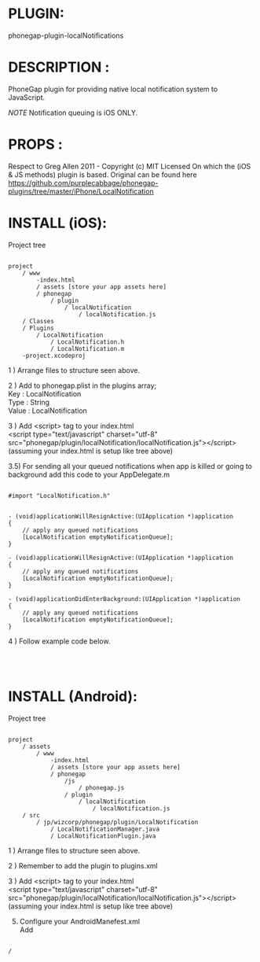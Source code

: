 


# PLUGIN: 

phonegap-plugin-localNotifications



# DESCRIPTION :

PhoneGap plugin for providing native local notification system to JavaScript.

*NOTE* Notification queuing is iOS ONLY.


# PROPS :
Respect to Greg Allen 2011 -  Copyright (c) MIT Licensed
On which the (iOS & JS methods) plugin is based.
Original can be found here https://github.com/purplecabbage/phonegap-plugins/tree/master/iPhone/LocalNotification

# INSTALL (iOS): #

Project tree<br />

<pre><code>
project
	/ www
		-index.html
		/ assets [store your app assets here]
		/ phonegap
			/ plugin
				/ localNotification
					/ localNotification.js	
	/ Classes
	/ Plugins
		/ LocalNotification
			/ LocalNotification.h
			/ LocalNotification.m
	-project.xcodeproj
</code></pre>



1 ) Arrange files to structure seen above.

2 ) Add to phonegap.plist in the plugins array;<br />
Key : LocalNotification<br />
Type : String<br />
Value : LocalNotification<br />

3 ) Add \<script\> tag to your index.html<br />
\<script type="text/javascript" charset="utf-8" src="phonegap/plugin/localNotification/localNotification.js"\>\</script\><br />
(assuming your index.html is setup like tree above)

3.5) For sending all your queued notifications when app is killed or going to background add this code to your AppDelegate.m

<pre><code>
#import "LocalNotification.h"


- (void)applicationWillResignActive:(UIApplication *)application
{
	// apply any queued notifications
    [LocalNotification emptyNotificationQueue];
}

- (void)applicationWillResignActive:(UIApplication *)application
{
	// apply any queued notifications
    [LocalNotification emptyNotificationQueue];
}

- (void)applicationDidEnterBackground:(UIApplication *)application
{
	// apply any queued notifications
    [LocalNotification emptyNotificationQueue];
}
</pre></code>


4 ) Follow example code below.

<br />
<br />



# INSTALL (Android): #

Project tree<br />

<pre><code>
project
	/ assets
		/ www
			-index.html
			/ assets [store your app assets here]
			/ phonegap
				/js
					/ phonegap.js
				/ plugin
					/ localNotification
						/ localNotification.js	
	/ src
		/ jp/wizcorp/phonegap/plugin/LocalNotification
			/ LocalNotificationManager.java
			/ LocalNotificationPlugin.java
</code></pre>



1 ) Arrange files to structure seen above.


2 ) Remember to add the plugin to plugins.xml


3 ) Add \<script\> tag to your index.html<br />
\<script type="text/javascript" charset="utf-8" src="phonegap/plugin/localNotification/localNotification.js"\>\</script\><br />
(assuming your index.html is setup like tree above)


5) Configure your AndroidManefest.xml<br />
Add<br />
<pre><code>
/<!-- Local notification reciever --/>
/<receiver android:name="jp.wizcorp.phonegap.plugin.LocalNotification.LocalNotificationManager"//>
</pre></code>
<br />
Somewhere inside your <pre><code>/<application/>/</application/></pre></code> tags


<br />
<br />
<br />

# EXAMPLE CODE #

<br />
<br />
Add a notification<br />

localNotification.add(Int id, JSONObject options);
<br />
    * NOTE* Adding a notification stops the notification and adds another. 
<br />
<pre><code>
{

    seconds: 30, 
    message: "chaaaarrrliieeeee", 
    badge: 1 

}; 
</code></pre>
<br />
Queue a notification.<br />
localNotification.queue(Int id, JSONObject options);
<br />
    * NOTE* Queuing is currently iOS ONLY. 
<br />
<pre><code>
{

    seconds: 30, 
    message: "chaaaarrrliieeeee", 
    badge: 1 

}; 
</code></pre>
<br />

Cancel a notification <br />
localNotification.cancel(Int id); 
<br />

Cancel all notifications<br />
localNotification.cancelAll(); 